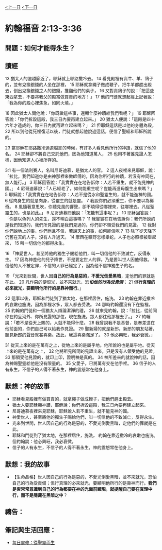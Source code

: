 [<上一日](/Bible/John/Day2.html) [<下一日](/Bible/John/Day4.html)

# 約翰福音 2:13-3:36

## 問題：如何才能得永生？

## 讀經
13 猶太人的逾越節近了，耶穌就上耶路撒冷去。 14 看見殿裡有賣牛、羊、鴿子的，並有兌換銀錢的人坐在那裡， 15 耶穌就拿繩子做成鞭子，把牛羊都趕出殿去，倒出兌換銀錢之人的銀錢，推翻他們的桌子， 16 又對賣鴿子的說：「把這些東西拿去，不要將我父的殿當做買賣的地方！」 17 他的門徒就想起經上記著說：「我為你的殿心裡焦急，如同火燒。」

18 因此猶太人問他說：「你既做這些事，還顯什麼神蹟給我們看呢？」 19 耶穌回答說：「你們拆毀這殿，我三日內要再建立起來。」 20 猶太人便說：「這殿是四十六年才造成的，你三日內就再建立起來嗎？」 21 但耶穌這話是以他的身體為殿。 22 所以到他從死裡復活以後，門徒就想起他說過這話，便信了聖經和耶穌所說的。

23 當耶穌在耶路撒冷過逾越節的時候，有許多人看見他所行的神蹟，就信了他的名。 24 耶穌卻不將自己交託他們，因為他知道萬人， 25 也用不著誰見證人怎樣，因他知道人心裡所存的。

3:1 有一個法利賽人，名叫尼哥迪慕，是猶太人的官。 2 這人夜裡來見耶穌，說：「拉比，我們知道你是由神那裡來做師傅的，因為你所行的神蹟，若沒有神同在，無人能行。」 3 耶穌回答說：「我實實在在地告訴你：人若不重生，就不能見神的國。」 4 尼哥迪慕說：「人已經老了，如何能重生呢？豈能再進母腹生出來嗎？」 5 耶穌說：「我實實在在地告訴你：人若不是從水和聖靈生的，就不能進神的國。 6 從肉身生的就是肉身，從靈生的就是靈。 7 我說你們必須重生，你不要以為稀奇。 8 風隨著意思吹，你聽見風的響聲，卻不曉得從哪裡來，往哪裡去。凡從聖靈生的，也是如此。」 9 尼哥迪慕問他說：「怎能有這事呢？」 10 耶穌回答說：「你是以色列人的先生，還不明白這事嗎？ 11 我實實在在地告訴你：我們所說的是我們知道的，我們所見證的是我們見過的，你們卻不領受我們的見證。 12 我對你們說地上的事，你們尚且不信，若說天上的事，如何能信呢？ 13 除了從天降下仍舊在天的人子，沒有人升過天。 14 摩西在曠野怎樣舉蛇，人子也必照樣被舉起來， 15 叫一切信他的都得永生。

16 「神愛世人，甚至將他的獨生子賜給他們，叫一切信他的不致滅亡，反得永生。 17 因為神差他的兒子降世，不是要定世人的罪，乃是要叫世人因他得救。 18 信他的人不被定罪，不信的人罪已經定了，因為他不信神獨生子的名。

19 「光來到世間，世人因**自己的行為是惡的，不愛光倒愛黑暗**，定他們的罪就是在此。 20 凡作惡的便恨光，並不來就光，恐***怕他的行為受責備***； 21 但**行真理的必來就光，要顯明他所行的是靠神而行**。」

22 這事以後，耶穌和門徒到了猶太地，在那裡居住，施洗。 23 約翰在靠近撒冷的哀嫩也施洗，因為那裡水多，眾人都去受洗。 24 那時約翰還沒有下在監裡。 25 約翰的門徒和一個猶太人辯論潔淨的禮， 26 就來見約翰，說：「拉比，從前同你在約旦河外、你所見證的那位，現在施洗，眾人都往他那裡去了。」 27 約翰說：「若不是從天上賜的，人就不能得什麼。 28 我曾說我不是基督，是奉差遣在他前面的，你們自己可以給我作見證。 29 娶新婦的就是新郎，新郎的朋友站著，聽見新郎的聲音就甚喜樂。故此，我這喜樂滿足了。 30 他必興旺，我必衰微。」

31 從天上來的是在萬有之上，從地上來的是屬乎地，他所說的也是屬乎地。從天上來的是在萬有之上， 32 他將所見所聞的見證出來，只是沒有人領受他的見證。 33 那領受他見證的，就印上印，證明神是真的。 34 神所差來的就說神的話，因為神賜聖靈給他是沒有限量的。 35 父愛子，已將萬有交在他手裡。 36 信子的人有永生，不信子的人得不著永生，神的震怒常在他身上。

## 默想：神的故事
+ 耶穌看見殿裡有做買賣的，就拿繩子做成鞭子，把他們趕出殿去。
+ 猶太人要耶穌顯神蹟，耶穌說：你們拆毀這殿，我三日內要再建立起來。
+ 尼哥迪慕夜裡來見耶穌，耶穌說人若不重生，就不能見神的國。
+ 神愛世人，甚至將他的獨生子賜給他們，叫一切信他的不致滅亡，反得永生。
+ 光來到世間，世人因自己的行為是惡的，不愛光倒愛黑暗，定他們的罪就是在此。
+ 耶穌和門徒到了猶太地，在那裡居住，施洗。 約翰在靠近撒冷的哀嫩也施洗。但約翰說：他必興旺，我必衰微。
+ 信子的人有永生，不信子的人得不著永生，神的震怒常在他身上。

## 默想：我的故事
+ 【生命品格】世人因自己的行為是惡的，不愛光倒愛黑暗，並不來就光，恐怕自己的行為受責備；但行真理的必來就光，要顯明他所行的是靠神而行。**我們是否常常意識到自己的行為都要在神的光面前顯現，就提醒自己要在真理中行，而不是隱藏在黑暗之中**？

## 禱告：

## 筆記與生活回應：
+ [每日靈修：從聖靈而生](https://bibleplan.github.io/sharing/zhuolin/day6-wk95-sharing.html)
